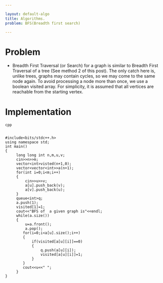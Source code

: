 ```yaml
---

layout: default-algo
title: Algorithms.
problem: BFS(Breadth first search)

---
```


# Problem

* Breadth First Traversal (or Search) for a graph is similar to Breadth First Traversal of a tree (See method 2 of this post). The only catch here is, unlike trees, graphs may contain cycles, so we may come to the same node again. To avoid processing a node more than once, we use a boolean visited array. For simplicity, it is assumed that all vertices are reachable from the starting vertex.

# Implementation

~~~
cpp


#include<bits/stdc++.h>
using namespace std;
int main()
{
     long long int n,m,u,v;
     cin>>n>>m;
     vector<int>visted(n+1,0);
     vector<vector<int>>a(n+1);
     for(int i=0;i<m;i++)
     {
         cin>>u>>v;
         a[u].push_back(v);
         a[v].push_back(u);
     }
     queue<int>q;
     a.push(1);
     visited[1]=1;
     cout<<"BFS of  a given graph is"<<endl;
     while(a.size())
     {
         u=a.front();
         a.pop();
        for(i=0;i<a[u].size();i++)
        {
            if(visited[a[u][i]]==0)
            {
                q.push(a[u][i]);
                visited[a[u][i]]=1;
            }
        }
        cout<<u<<" ";
     }
}
~~~

